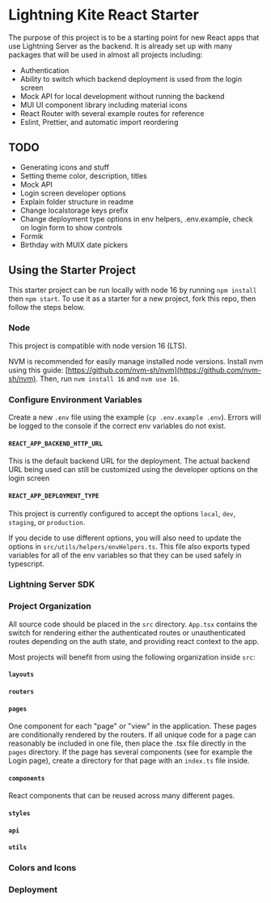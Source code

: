 # Lightning Kite React Starter

The purpose of this project is to be a starting point for new React apps that use Lightning Server as the backend. It is already set up with many packages that will be used in almost all projects including:

- Authentication
- Ability to switch which backend deployment is used from the login screen
- Mock API for local development without running the backend
- MUI UI component library including material icons
- React Router with several example routes for reference
- Eslint, Prettier, and automatic import reordering

## TODO

- Generating icons and stuff
- Setting theme color, description, titles
- Mock API
- Login screen developer options
- Explain folder structure in readme
- Change localstorage keys prefix
- Change deployment type options in env helpers, .env.example, check on login form to show controls
- Formik
- Birthday with MUIX date pickers

## Using the Starter Project

This starter project can be run locally with node 16 by running `npm install` then `npm start`. To use it as a starter for a new project, fork this repo, then follow the steps below.

### Node

This project is compatible with node version 16 (LTS).

NVM is recommended for easily manage installed node versions. Install nvm using this guide: [https://github.com/nvm-sh/nvm](https://github.com/nvm-sh/nvm). Then, run `nvm install 16` and `nvm use 16`.

### Configure Environment Variables

Create a new `.env` file using the example (`cp .env.example .env`). Errors will be logged to the console if the correct env variables do not exist.

#### `REACT_APP_BACKEND_HTTP_URL`

This is the default backend URL for the deployment. The actual backend URL being used can still be customized using the developer options on the login screen

#### `REACT_APP_DEPLOYMENT_TYPE`

This project is currently configured to accept the options `local`, `dev`, `staging`, or `production`.

If you decide to use different options, you will also need to update the options in `src/utils/helpers/envHelpers.ts`. This file also exports typed variables for all of the env variables so that they can be used safely in typescript.

### Lightning Server SDK

### Project Organization

All source code should be placed in the `src` directory. `App.tsx` contains the switch for rendering either the authenticated routes or unauthenticated routes depending on the auth state, and providing react context to the app.

Most projects will benefit from using the following organization inside `src`:

#### `layouts`

#### `routers`

#### `pages`

One component for each "page" or "view" in the application. These pages are conditionally rendered by the routers. If all unique code for a page can reasonably be included in one file, then place the .tsx file directly in the `pages` directory. If the page has several components (see for example the Login page), create a directory for that page with an `index.ts` file inside.

#### `components`

React components that can be reused across many different pages.

#### `styles`

#### `api`

#### `utils`

### Colors and Icons

### Deployment
